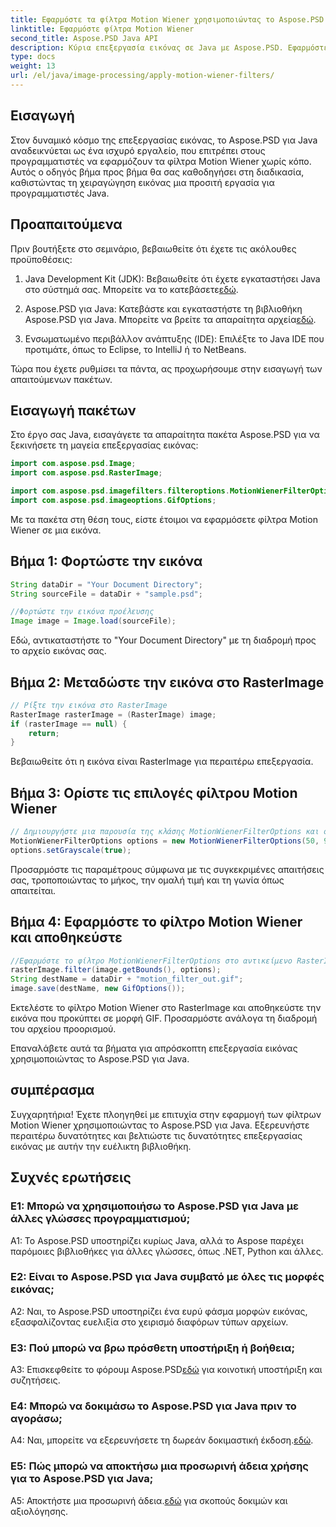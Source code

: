 ```yaml
---
title: Εφαρμόστε τα φίλτρα Motion Wiener χρησιμοποιώντας το Aspose.PSD για Java
linktitle: Εφαρμόστε φίλτρα Motion Wiener
second_title: Aspose.PSD Java API
description: Κύρια επεξεργασία εικόνας σε Java με Aspose.PSD. Εφαρμόστε τα φίλτρα Motion Wiener χωρίς κόπο χρησιμοποιώντας τον βήμα προς βήμα οδηγό μας.
type: docs
weight: 13
url: /el/java/image-processing/apply-motion-wiener-filters/
---
```

## Εισαγωγή

Στον δυναμικό κόσμο της επεξεργασίας εικόνας, το Aspose.PSD για Java αναδεικνύεται ως ένα ισχυρό εργαλείο, που επιτρέπει στους προγραμματιστές να εφαρμόζουν τα φίλτρα Motion Wiener χωρίς κόπο. Αυτός ο οδηγός βήμα προς βήμα θα σας καθοδηγήσει στη διαδικασία, καθιστώντας τη χειραγώγηση εικόνας μια προσιτή εργασία για προγραμματιστές Java.

## Προαπαιτούμενα

Πριν βουτήξετε στο σεμινάριο, βεβαιωθείτε ότι έχετε τις ακόλουθες προϋποθέσεις:

1.  Java Development Kit (JDK): Βεβαιωθείτε ότι έχετε εγκαταστήσει Java στο σύστημά σας. Μπορείτε να το κατεβάσετε[εδώ](https://www.oracle.com/java/technologies/javase-downloads.html).

2.  Aspose.PSD για Java: Κατεβάστε και εγκαταστήστε τη βιβλιοθήκη Aspose.PSD για Java. Μπορείτε να βρείτε τα απαραίτητα αρχεία[εδώ](https://releases.aspose.com/psd/java/).

3. Ενσωματωμένο περιβάλλον ανάπτυξης (IDE): Επιλέξτε το Java IDE που προτιμάτε, όπως το Eclipse, το IntelliJ ή το NetBeans.

Τώρα που έχετε ρυθμίσει τα πάντα, ας προχωρήσουμε στην εισαγωγή των απαιτούμενων πακέτων.

## Εισαγωγή πακέτων

Στο έργο σας Java, εισαγάγετε τα απαραίτητα πακέτα Aspose.PSD για να ξεκινήσετε τη μαγεία επεξεργασίας εικόνας:

```java
import com.aspose.psd.Image;
import com.aspose.psd.RasterImage;

import com.aspose.psd.imagefilters.filteroptions.MotionWienerFilterOptions;
import com.aspose.psd.imageoptions.GifOptions;
```

Με τα πακέτα στη θέση τους, είστε έτοιμοι να εφαρμόσετε φίλτρα Motion Wiener σε μια εικόνα.

## Βήμα 1: Φορτώστε την εικόνα

```java
String dataDir = "Your Document Directory";
String sourceFile = dataDir + "sample.psd";

//Φορτώστε την εικόνα προέλευσης
Image image = Image.load(sourceFile);
```

Εδώ, αντικαταστήστε το "Your Document Directory" με τη διαδρομή προς το αρχείο εικόνας σας.

## Βήμα 2: Μεταδώστε την εικόνα στο RasterImage

```java
// Ρίξτε την εικόνα στο RasterImage
RasterImage rasterImage = (RasterImage) image;
if (rasterImage == null) {
    return;
}
```

Βεβαιωθείτε ότι η εικόνα είναι RasterImage για περαιτέρω επεξεργασία.

## Βήμα 3: Ορίστε τις επιλογές φίλτρου Motion Wiener

```java
// Δημιουργήστε μια παρουσία της κλάσης MotionWienerFilterOptions και ορίστε το μήκος, την ομαλή τιμή και τη γωνία.
MotionWienerFilterOptions options = new MotionWienerFilterOptions(50, 9, 90);
options.setGrayscale(true);
```

Προσαρμόστε τις παραμέτρους σύμφωνα με τις συγκεκριμένες απαιτήσεις σας, τροποποιώντας το μήκος, την ομαλή τιμή και τη γωνία όπως απαιτείται.

## Βήμα 4: Εφαρμόστε το φίλτρο Motion Wiener και αποθηκεύστε

```java
//Εφαρμόστε το φίλτρο MotionWienerFilterOptions στο αντικείμενο RasterImage και αποθηκεύστε την εικόνα που προκύπτει
rasterImage.filter(image.getBounds(), options);
String destName = dataDir + "motion_filter_out.gif";
image.save(destName, new GifOptions());
```

Εκτελέστε το φίλτρο Motion Wiener στο RasterImage και αποθηκεύστε την εικόνα που προκύπτει σε μορφή GIF. Προσαρμόστε ανάλογα τη διαδρομή του αρχείου προορισμού.

Επαναλάβετε αυτά τα βήματα για απρόσκοπτη επεξεργασία εικόνας χρησιμοποιώντας το Aspose.PSD για Java.

## συμπέρασμα

Συγχαρητήρια! Έχετε πλοηγηθεί με επιτυχία στην εφαρμογή των φίλτρων Motion Wiener χρησιμοποιώντας το Aspose.PSD για Java. Εξερευνήστε περαιτέρω δυνατότητες και βελτιώστε τις δυνατότητες επεξεργασίας εικόνας με αυτήν την ευέλικτη βιβλιοθήκη.

## Συχνές ερωτήσεις

### Ε1: Μπορώ να χρησιμοποιήσω το Aspose.PSD για Java με άλλες γλώσσες προγραμματισμού;

A1: Το Aspose.PSD υποστηρίζει κυρίως Java, αλλά το Aspose παρέχει παρόμοιες βιβλιοθήκες για άλλες γλώσσες, όπως .NET, Python και άλλες.

### Ε2: Είναι το Aspose.PSD για Java συμβατό με όλες τις μορφές εικόνας;

A2: Ναι, το Aspose.PSD υποστηρίζει ένα ευρύ φάσμα μορφών εικόνας, εξασφαλίζοντας ευελιξία στο χειρισμό διαφόρων τύπων αρχείων.

### Ε3: Πού μπορώ να βρω πρόσθετη υποστήριξη ή βοήθεια;

 A3: Επισκεφθείτε το φόρουμ Aspose.PSD[εδώ](https://forum.aspose.com/c/psd/34) για κοινοτική υποστήριξη και συζητήσεις.

### Ε4: Μπορώ να δοκιμάσω το Aspose.PSD για Java πριν το αγοράσω;

 A4: Ναι, μπορείτε να εξερευνήσετε τη δωρεάν δοκιμαστική έκδοση.[εδώ](https://releases.aspose.com/).

### Ε5: Πώς μπορώ να αποκτήσω μια προσωρινή άδεια χρήσης για το Aspose.PSD για Java;

A5: Αποκτήστε μια προσωρινή άδεια.[εδώ](https://purchase.aspose.com/temporary-license/) για σκοπούς δοκιμών και αξιολόγησης.